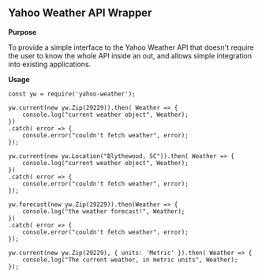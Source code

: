 ## Yahoo Weather API Wrapper

**Purpose**

To provide a simple interface to the Yahoo Weather API that doesn't require the user to know the whole API inside an out, and allows simple integration into existing applications.

**Usage**

    const yw = require('yahoo-weather');

    yw.current(new yw.Zip(29229)).then( Weather => {
        console.log("current weather object", Weather);
    })
    .catch( error => {
        console.error("couldn't fetch weather", error);
    });

    yw.current(new yw.Location("Blythewood, SC")).then( Weather => {
        console.log("current weather object", Weather);
    })
    .catch( error => {
        console.error("couldn't fetch weather", error);
    });

    yw.forecast(new yw.Zip(29229)).then(Weather => {
        console.log("the weather forecast!", Weather);
    })
    .catch( error => {
        console.error("couldn't fetch weather", error);
    });

    yw.current(new yw.Zip(29229), { units: 'Metric' }).then( Weather => {
        console.log("The current weather, in metric units", Weather);
    });

